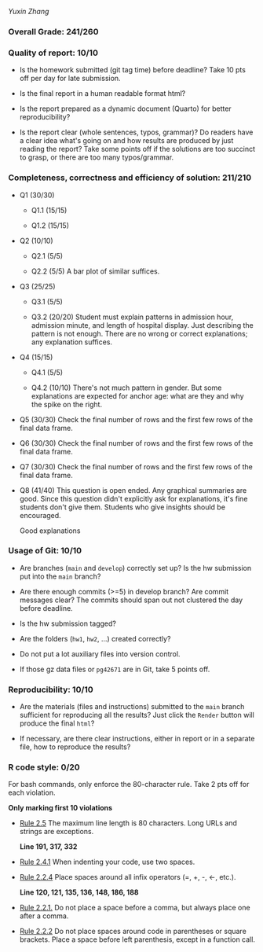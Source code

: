 *Yuxin Zhang*

### Overall Grade: 241/260

### Quality of report: 10/10

-   Is the homework submitted (git tag time) before deadline? Take 10 pts off per day for late submission.

-   Is the final report in a human readable format html?

-   Is the report prepared as a dynamic document (Quarto) for better reproducibility?

-   Is the report clear (whole sentences, typos, grammar)? Do readers have a clear idea what's going on and how results are produced by just reading the report? Take some points off if the solutions are too succinct to grasp, or there are too many typos/grammar.

### Completeness, correctness and efficiency of solution: 211/210

-   Q1 (30/30)

    -   Q1.1 (15/15)

    -   Q1.2 (15/15)

-   Q2 (10/10)

    -   Q2.1 (5/5)

    -   Q2.2 (5/5) A bar plot of similar suffices.

-   Q3 (25/25)

    -   Q3.1 (5/5)

    -   Q3.2 (20/20) Student must explain patterns in admission hour, admission minute, and length of hospital display. Just describing the pattern is not enough. There are no wrong or correct explanations; any explanation suffices.

-   Q4 (15/15)

    -   Q4.1 (5/5)

    -   Q4.2 (10/10) There's not much pattern in gender. But some explanations are expected for anchor age: what are they and why the spike on the right.

-   Q5 (30/30) Check the final number of rows and the first few rows of the final data frame.

-   Q6 (30/30) Check the final number of rows and the first few rows of the final data frame.

-   Q7 (30/30) Check the final number of rows and the first few rows of the final data frame.

-   Q8 (41/40) This question is open ended. Any graphical summaries are good. Since this question didn't explicitly ask for explanations, it's fine students don't give them. Students who give insights should be encouraged.

    Good explanations

### Usage of Git: 10/10

-   Are branches (`main` and `develop`) correctly set up? Is the hw submission put into the `main` branch?

-   Are there enough commits (\>=5) in develop branch? Are commit messages clear? The commits should span out not clustered the day before deadline.

-   Is the hw submission tagged?

-   Are the folders (`hw1`, `hw2`, ...) created correctly?

-   Do not put a lot auxiliary files into version control.

-   If those gz data files or `pg42671` are in Git, take 5 points off.

### Reproducibility: 10/10

-   Are the materials (files and instructions) submitted to the `main` branch sufficient for reproducing all the results? Just click the `Render` button will produce the final `html`?

-   If necessary, are there clear instructions, either in report or in a separate file, how to reproduce the results?

### R code style: 0/20

For bash commands, only enforce the 80-character rule. Take 2 pts off for each violation.

**Only marking first 10 violations**

-   [Rule 2.5](https://style.tidyverse.org/syntax.html#long-lines) The maximum line length is 80 characters. Long URLs and strings are exceptions.

    **Line 191, 317, 332**

-   [Rule 2.4.1](https://style.tidyverse.org/syntax.html#indenting) When indenting your code, use two spaces.

-   [Rule 2.2.4](https://style.tidyverse.org/syntax.html#infix-operators) Place spaces around all infix operators (=, +, -, \<-, etc.).

    **Line 120, 121, 135, 136, 148, 186, 188**

-   [Rule 2.2.1.](https://style.tidyverse.org/syntax.html#commas) Do not place a space before a comma, but always place one after a comma.

-   [Rule 2.2.2](https://style.tidyverse.org/syntax.html#parentheses) Do not place spaces around code in parentheses or square brackets. Place a space before left parenthesis, except in a function call.
